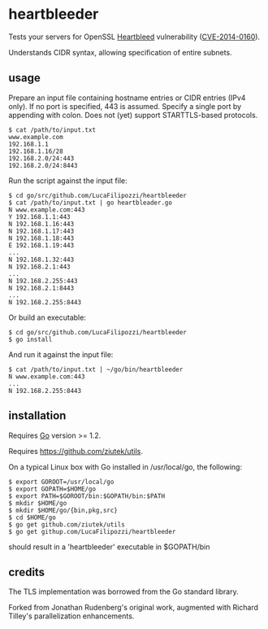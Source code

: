# heartbleeder

Tests your servers for OpenSSL [Heartbleed](http://heartbleed.com/)
vulnerability ([CVE-2014-0160](https://www.openssl.org/news/secadv_20140407.txt)).

Understands CIDR syntax, allowing specification of entire subnets.

## usage

Prepare an input file containing hostname entries or CIDR entries (IPv4 only).
If no port is specified, 443 is assumed.  Specify a single port by appending
with colon.  Does not (yet) support STARTTLS-based protocols.

```text
$ cat /path/to/input.txt
www.example.com
192.168.1.1
192.168.1.16/28
192.168.2.0/24:443
192.168.2.0/24:8443
```

Run the script against the input file:

```text
$ cd go/src/github.com/LucaFilipozzi/heartbleeder
$ cat /path/to/input.txt | go heartbleader.go
N www.example.com:443
Y 192.168.1.1:443
N 192.168.1.16:443
N 192.168.1.17:443
N 192.168.1.18:443
E 192.168.1.19:443
...
N 192.168.1.32:443
N 192.168.2.1:443
...
N 192.168.2.255:443
N 192.168.2.1:8443
...
N 192.168.2.255:8443
```

Or build an executable:

```text
$ cd go/src/github.com/LucaFilipozzi/heartbleeder
$ go install
```

And run it against the input file:
```text
$ cat /path/to/input.txt | ~/go/bin/heartbleeder
N www.example.com:443
...
N 192.168.2.255:8443
```

## installation

Requires [Go](http://golang.org/) version >= 1.2.

Requires https://github.com/ziutek/utils.

On a typical Linux box with Go installed in /usr/local/go, the following:

```text
$ export GOROOT=/usr/local/go
$ export GOPATH=$HOME/go
$ export PATH=$GOROOT/bin:$GOPATH/bin:$PATH
$ mkdir $HOME/go
$ mkdir $HOME/go/{bin,pkg,src}
$ cd $HOME/go
$ go get github.com/ziutek/utils
$ go get githup.com/LucaFilipozzi/heartbleeder
```

should result in a 'heartbleeder' executable in $GOPATH/bin

## credits

The TLS implementation was borrowed from the Go standard library.

Forked from Jonathan Rudenberg's original work, augmented with Richard Tilley's
parallelization enhancements.


